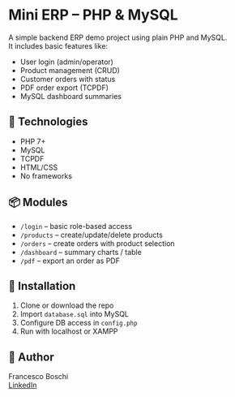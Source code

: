 # Mini ERP – PHP & MySQL

A simple backend ERP demo project using plain PHP and MySQL.  
It includes basic features like:

- User login (admin/operator)
- Product management (CRUD)
- Customer orders with status
- PDF order export (TCPDF)
- MySQL dashboard summaries

## 🔧 Technologies

- PHP 7+
- MySQL
- TCPDF
- HTML/CSS
- No frameworks

## 📦 Modules

- `/login` – basic role-based access  
- `/products` – create/update/delete products  
- `/orders` – create orders with product selection  
- `/dashboard` – summary charts / table  
- `/pdf` – export an order as PDF  

## 📁 Installation

1. Clone or download the repo  
2. Import `database.sql` into MySQL  
3. Configure DB access in `config.php`  
4. Run with localhost or XAMPP

## 👤 Author

Francesco Boschi  
[LinkedIn](https://www.linkedin.com/in/francesco-boschi-bb5937358)

